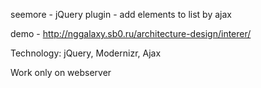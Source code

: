 seemore - jQuery plugin - add elements to list by ajax

demo - http://nggalaxy.sb0.ru/architecture-design/interer/

Technology: jQuery, Modernizr, Ajax

Work only on webserver

